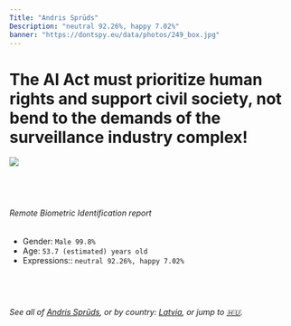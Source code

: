 ```yaml
---
Title: "Andris Sprūds"
Description: "neutral 92.26%, happy 7.02%"
banner: "https://dontspy.eu/data/photos/249_box.jpg"
---
```


# The AI Act must prioritize human rights and support civil society, not bend to the demands of the surveillance industry complex!

<link rel="stylesheet" type="text/css" href="/css/blog.css" />

<div class="is-fake" hidden>

_This image is **clearly fake**_, yet we [continue to collect them because the AI Act negotiations](/blog/why-deepfake/) are heading in a direction that will only make people's lives more complicated. For a more in-depth explanation, read: [Double threat: why losing the battle against Face Biometrics would fuel the proliferation of deepfakes](/blog/the-dual-threat-how-losing-the-biometric-battle-fuels-deepfake-proliferation/).


</div>

<!-- <img src="https://dontspy.eu/data/photos/54_box.jpg" /> -->
<img src="https://dontspy.eu/data/photos/249_box.jpg" />

## <br>

###### Remote Biometric Identification report

* <span class="label">Gender:</span> `Male 99.8%`
* <span class="label">Age:</span> `53.7 (estimated) years old`
* <span class="label">Expressions::</span> `neutral 92.26%, happy 7.02%`

## <br>

###### See all of [Andris Sprūds](/policymaker#Andris%20Spr%C5%ABds), or by country: [Latvia](/country#Latvia), or jump to [🇭🇺](/x/164).

## <br>
